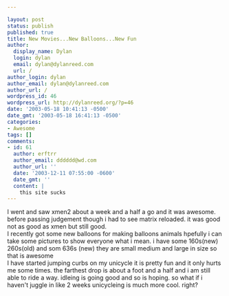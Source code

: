 ```yaml
---

layout: post
status: publish
published: true
title: New Movies...New Balloons...New Fun
author:
  display_name: Dylan
  login: dylan
  email: dylan@dylanreed.com
  url: /
author_login: dylan
author_email: dylan@dylanreed.com
author_url: /
wordpress_id: 46
wordpress_url: http://dylanreed.org/?p=46
date: '2003-05-18 10:41:13 -0500'
date_gmt: '2003-05-18 16:41:13 -0500'
categories:
- Awesome
tags: []
comments:
- id: 61
  author: erftrr
  author_email: dddddd@wd.com
  author_url: ''
  date: '2003-12-11 07:55:00 -0600'
  date_gmt: ''
  content: |
    this site sucks
---
```


I went and saw xmen2 about a week and a half a go and it was awesome. before passing judgement though i had to see matrix reloaded. it was good not as good as xmen but still good.  
I recently got some new balloons for making balloons animals hpefully i can take some pictures to show everyone what i mean. i have some 160s(new) 260s(old) and som 636s (new) they are small medium and large in size so that is awesome  
I have started jumping curbs on my unicycle it is pretty fun and it only hurts me some times. the farthest drop is about a foot and a half and i am still able to ride a way. idleing is going good and so is hoping. so what if i haven't juggle in like 2 weeks unicycleing is much more cool. right?
